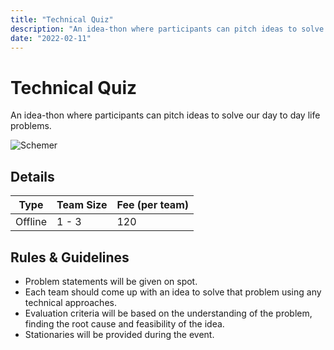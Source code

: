 ```yaml
---
title: "Technical Quiz"
description: "An idea-thon where participants can pitch ideas to solve our day to day life problems."
date: "2022-02-11"
---
```


# Technical Quiz

An idea-thon where participants can pitch ideas to solve our day to day life problems.

<img src="/posters/3.png" alt="Schemer" class="w-full lg:w-96 mx-auto object-cover" />

## Details

| Type    | Team Size | Fee (per team) |
| ------- | --------- | -------------- |
| Offline | 1 - 3     | 120            |

## Rules & Guidelines

-   Problem statements will be given on spot.
-   Each team should come up with an idea to solve that problem using any technical approaches.
-   Evaluation criteria will be based on the understanding of the problem, finding the root cause and feasibility of the idea.
-   Stationaries will be provided during the event.
